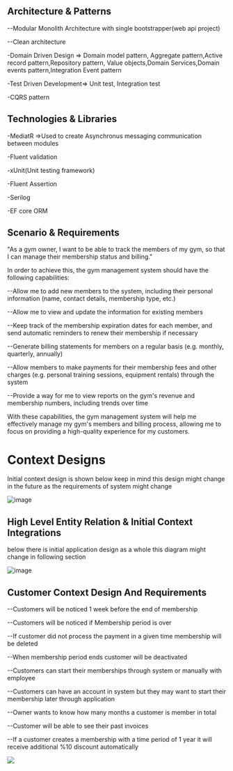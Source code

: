 ## Architecture & Patterns

--Modular Monolith Architecture with single bootstrapper(web api project)<br>

--Clean architecture<br>

-Domain Driven Design => Domain model pattern, Aggregate pattern,Active record pattern,Repository pattern, Value objects,Domain Services,Domain events pattern,Integration Event pattern<br>

-Test Driven Development=> Unit test, Integration test<br>

-CQRS pattern

## Technologies & Libraries

-MediatR =>Used to create Asynchronus messaging communication between modules<br>

-Fluent validation<br>

-xUnit(Unit testing framework)<br>

-Fluent Assertion<br>

-Serilog<br>

-EF core ORM




## Scenario & Requirements

"As a gym owner, I want to be able to track the members of my gym, so that I can manage their membership status and billing."

In order to achieve this, the gym management system should have the following capabilities:

--Allow me to add new members to the system, including their personal information (name, contact details, membership type, etc.)

--Allow me to view and update the information for existing members

--Keep track of the membership expiration dates for each member, and send automatic reminders to renew their membership if necessary

--Generate billing statements for members on a regular basis (e.g. monthly, quarterly, annually)

--Allow members to make payments for their membership fees and other charges (e.g. personal training sessions, equipment rentals) through the system

--Provide a way for me to view reports on the gym's revenue and membership numbers, including trends over time

With these capabilities, the gym management system will help me effectively manage my gym's members and billing process, allowing me to focus on providing a high-quality experience for my customers.


# Context Designs
Initial context design is shown below keep in mind this design might change in the future as the requirements of system might change 

![image](https://user-images.githubusercontent.com/42850688/211002819-0f8c9025-2c36-4738-963e-ea5e082c8b57.png)

## High Level Entity Relation & Initial Context Integrations

below there is initial application design as a whole this diagram might change in following section 

![image](https://user-images.githubusercontent.com/42850688/211003497-598d545c-7c6e-43dc-b883-bda4eb438e99.png)

## Customer Context Design And Requirements 

--Customers will be noticed 1 week before the end of membership

--Customers will be noticed if Membership period is over

--If customer did not process the payment in a given time membership will be deleted 

--When membership period ends customer will be deactivated

--Customers can start their memberships through system or manually with employee

--Customers can have an account in system but they may want to start their membership later through application

--Owner wants to know how many months a customer is member in total

--Customer will be able to see their past invoices 

--If a customer creates a membership with a time period of 1 year it will receive additional %10 discount automatically


<img align="left" src="https://user-images.githubusercontent.com/42850688/211217398-b8d2e1cc-4218-4635-a445-46356ecbb9fc.png">

